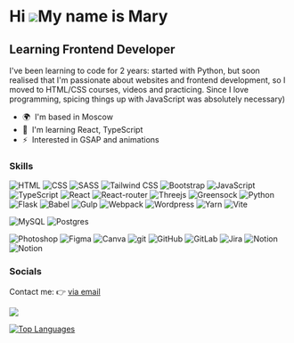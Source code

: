 Hi ![](https://user-images.githubusercontent.com/18350557/176309783-0785949b-9127-417c-8b55-ab5a4333674e.gif)My name is Mary
============================================================================================================================

Learning Frontend Developer
----------------------

I've been learning to code for 2 years: started with Python, but soon realised that I'm passionate about websites and frontend development, so I moved to HTML/CSS courses, videos and practicing. Since I love programming, spicing things up with JavaScript was absolutely necessary)

* 🌍  I'm based in Moscow
* 🧠  I'm learning React, TypeScript
* ⚡  Interested in GSAP and animations

### Skills


<p align="left">

  <img src="https://img.shields.io/badge/html5-%23E34F26.svg?style=for-the-badge&logo=html5&logoColor=white" alt='HTML'/> <img src="https://img.shields.io/badge/css3-%231572B6.svg?style=for-the-badge&logo=css3&logoColor=white" alt="CSS"/> <img src="https://img.shields.io/badge/SASS-hotpink.svg?style=for-the-badge&logo=SASS&logoColor=white" alt="SASS"/> <img src="https://img.shields.io/badge/tailwindcss-%2338B2AC.svg?style=for-the-badge&logo=tailwind-css&logoColor=white" alt="Tailwind CSS"/> <img src="https://img.shields.io/badge/bootstrap-%238511FA.svg?style=for-the-badge&logo=bootstrap&logoColor=white" alt='Bootstrap'/>  <img src="https://img.shields.io/badge/javascript-%23323330.svg?style=for-the-badge&logo=javascript&logoColor=%23F7DF1E" alt="JavaScript"/> <img src="https://img.shields.io/badge/typescript-%23007ACC.svg?style=for-the-badge&logo=typescript&logoColor=white" alt='TypeScript'/>  <img src="https://img.shields.io/badge/react-%2320232a.svg?style=for-the-badge&logo=react&logoColor=%2361DAFB" alt='React'/> <img src='https://img.shields.io/badge/React_Router-CA4245?style=for-the-badge&logo=react-router&logoColor=white' alt='React-router'/> <img src="https://img.shields.io/badge/threejs-black?style=for-the-badge&logo=three.js&logoColor=white" alt='Threejs'/> <img src="https://img.shields.io/badge/green%20sock-88CE02?style=for-the-badge&logo=greensock&logoColor=white" alt='Greensock'/> <img src="https://img.shields.io/badge/python-3670A0?style=for-the-badge&logo=python&logoColor=ffdd54" alt="Python"/> <img src="https://img.shields.io/badge/flask-%23000.svg?style=for-the-badge&logo=flask&logoColor=white" alt='Flask'/> <img src="https://img.shields.io/badge/Babel-F9DC3e?style=for-the-badge&logo=babel&logoColor=black" alt="Babel"/>  <img src="https://img.shields.io/badge/GULP-%23CF4647.svg?style=for-the-badge&logo=gulp&logoColor=white" alt='Gulp'/> <img src="https://img.shields.io/badge/webpack-%238DD6F9.svg?style=for-the-badge&logo=webpack&logoColor=black" alt='Webpack'/> <img src="https://img.shields.io/badge/WordPress-%23117AC9.svg?style=for-the-badge&logo=WordPress&logoColor=white" alt='Wordpress'/> <img src="https://img.shields.io/badge/yarn-%232C8EBB.svg?style=for-the-badge&logo=yarn&logoColor=white" alt='Yarn'/> <img src="https://img.shields.io/badge/vite-%23646CFF.svg?style=for-the-badge&logo=vite&logoColor=white" alt="Vite"/>


<img src="https://img.shields.io/badge/mysql-4479A1.svg?style=for-the-badge&logo=mysql&logoColor=white" alt='MySQL'/> <img src="https://img.shields.io/badge/postgres-%23316192.svg?style=for-the-badge&logo=postgresql&logoColor=white" alt='Postgres'/> 

<img src="https://img.shields.io/badge/adobe%20photoshop-%2331A8FF.svg?style=for-the-badge&logo=adobe%20photoshop&logoColor=white" alt="Photoshop"/> <img src="https://img.shields.io/badge/figma-%23F24E1E.svg?style=for-the-badge&logo=figma&logoColor=white" alt='Figma'/> <img src='https://img.shields.io/badge/Canva-%2300C4CC.svg?style=for-the-badge&logo=Canva&logoColor=white' alt='Canva'/>
<img src="https://img.shields.io/badge/git-%23F05033.svg?style=for-the-badge&logo=git&logoColor=white" alt="git"/> <img src="https://img.shields.io/badge/github-%23121011.svg?style=for-the-badge&logo=github&logoColor=white" alt='GitHub'/> <img src="https://img.shields.io/badge/gitlab-%23181717.svg?style=for-the-badge&logo=gitlab&logoColor=white" alt="GitLab"/>
  <img src="https://img.shields.io/badge/jira-%230A0FFF.svg?style=for-the-badge&logo=jira&logoColor=white" alt="Jira"/> <img src="https://img.shields.io/badge/Notion-%23000000.svg?style=for-the-badge&logo=notion&logoColor=white" alt="Notion"/> <img src="https://img.shields.io/badge/Trello-%23026AA7.svg?style=for-the-badge&logo=Trello&logoColor=white" alt="Notion"/>
</p>


### Socials
<p alight='left'>Contact me: 👉 <a href='mailto:mariaant.web@yandex.ru'>via email</a></p>

![](https://komarev.com/ghpvc/?username=m-anttt&style=for-the-badge)

<a href="https://github.com/m-anttt" align="left"><img src="https://github-readme-stats.vercel.app/api/top-langs/?username=m-anttt&langs_count=10&title_color=0891b2&text_color=000000&icon_color=0891b2&bg_color=ffffff&hide_border=true&locale=en&custom_title=Top%20%Languages" alt="Top Languages" /></a>
